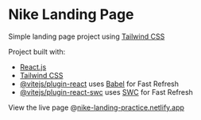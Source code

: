 # Nike Landing Page

Simple landing page project using [Tailwind CSS](https://tailwindcss.com/)

Project built with:

- [React.js](https://react.dev/)
- [Tailwind CSS](https://tailwindcss.com/)
- [@vitejs/plugin-react](https://github.com/vitejs/vite-plugin-react/blob/main/packages/plugin-react/README.md) uses [Babel](https://babeljs.io/) for Fast Refresh
- [@vitejs/plugin-react-swc](https://github.com/vitejs/vite-plugin-react-swc) uses [SWC](https://swc.rs/) for Fast Refresh

View the live page @[nike-landing-practice.netlify.app](https://nike-landing-practice.netlify.app)
